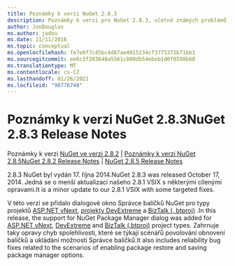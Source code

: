 ```yaml
---
title: Poznámky k verzi NuGet 2.8.3
description: Poznámky k verzi pro NuGet 2.8.3, včetně známých problémů, oprav chyb, přidaných funkcí a chcete odeslat obecnou.
author: JonDouglas
ms.author: jodou
ms.date: 11/11/2016
ms.topic: conceptual
ms.openlocfilehash: fe7e8f7c45bc4d67ae4015234cf3775372b71bb1
ms.sourcegitcommit: ee6c3f203648a5561c809db54ebeb1d0f0598b68
ms.translationtype: MT
ms.contentlocale: cs-CZ
ms.lasthandoff: 01/26/2021
ms.locfileid: "98776748"
---
```

# <a name="nuget-283-release-notes"></a><span data-ttu-id="9d50c-103">Poznámky k verzi NuGet 2.8.3</span><span class="sxs-lookup"><span data-stu-id="9d50c-103">NuGet 2.8.3 Release Notes</span></span>

<span data-ttu-id="9d50c-104">Poznámky k verzi [NuGet ve verzi 2.8.2](../release-notes/nuget-2.8.2.md)  |  [Poznámky k verzi NuGet 2.8.5](../release-notes/nuget-2.8.5.md)</span><span class="sxs-lookup"><span data-stu-id="9d50c-104">[NuGet 2.8.2 Release Notes](../release-notes/nuget-2.8.2.md) | [NuGet 2.8.5 Release Notes](../release-notes/nuget-2.8.5.md)</span></span>

<span data-ttu-id="9d50c-105">2.8.3 NuGet byl vydán 17. října 2014.</span><span class="sxs-lookup"><span data-stu-id="9d50c-105">NuGet 2.8.3 was released October 17, 2014.</span></span> <span data-ttu-id="9d50c-106">Jedná se o menší aktualizaci našeho 2.8.1 VSIX s některými cílenými opravami.</span><span class="sxs-lookup"><span data-stu-id="9d50c-106">It is a minor update to our 2.8.1 VSIX with some targeted fixes.</span></span>

<span data-ttu-id="9d50c-107">V této verzi se přidalo dialogové okno Správce balíčků NuGet pro typy projektů [ASP.NET vNext](http://www.asp.net/vnext), [projekty DevExtreme](http://js.devexpress.com/) a [BizTalk (. btproj)](/biztalk/core/developing-biztalk-server-applications) .</span><span class="sxs-lookup"><span data-stu-id="9d50c-107">In this release, the support for NuGet Package Manager dialog was added for [ASP.NET vNext](http://www.asp.net/vnext), [DevExtreme](http://js.devexpress.com/) and [BizTalk (.btproj)](/biztalk/core/developing-biztalk-server-applications) project types.</span></span> <span data-ttu-id="9d50c-108">Zahrnuje taky opravy chyb spolehlivosti, které se týkají scénářů povolování obnovení balíčků a ukládání možností Správce balíčků.</span><span class="sxs-lookup"><span data-stu-id="9d50c-108">It also includes reliability bug fixes related to the scenarios of enabling package restore and saving package manager options.</span></span>
